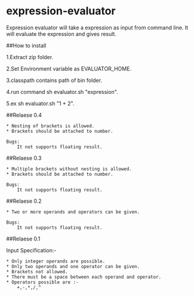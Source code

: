 expression-evaluator
===================
Expression evaluator will take a expression as input from command line. It will evaluate the expression and gives result.

##How to install

1.Extract zip folder.

2.Set Environment variable as EVALUATOR_HOME.

3.classpath contains path of bin folder.

4.run command sh evaluator.sh "expression".

5.ex sh evaluator.sh "1 + 2".

##Relaese 0.4

    * Nesting of brackets is allowed.
    * Brackets should be attached to number.

    Bugs:
        It not supports floating result.

##Relaese 0.3

    * Multiple brackets without nesting is allowed.
    * Brackets should be attached to number.

    Bugs:
        It not supports floating result.

##Relaese 0.2

    * Two or more operands and operators can be given.

    Bugs:
        It not supports floating result.

##Relaese 0.1

Input Specification:-

    * Only integer operands are possible.
    * Only two operands and one operator can be given.
    * Brackets not allowed.
    * There must be a space between each operand and operator.
    * Operators possible are :-
        +,-,*,/,^

